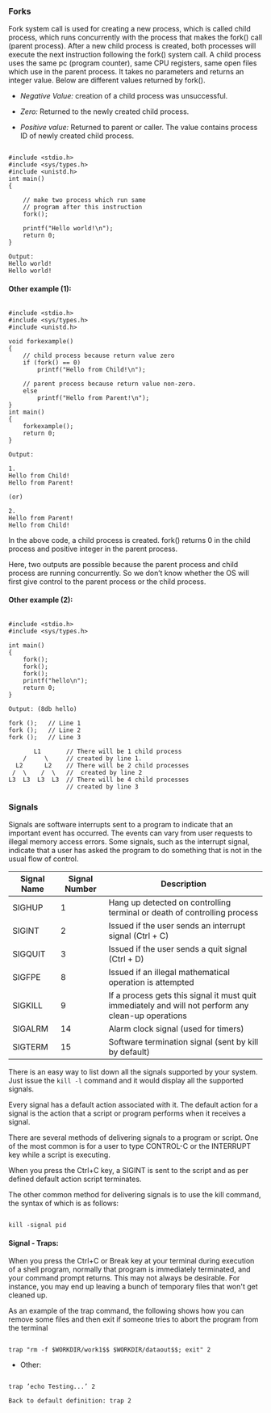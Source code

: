 ### Forks

Fork system call is used for creating a new process, which is called child process, which runs concurrently with the process that makes the fork() call (parent process). After a new child process is created, both processes will execute the next instruction following the fork() system call. A child process uses the same pc (program counter), same CPU registers, same open files which use in the parent process.
It takes no parameters and returns an integer value. Below are different values returned by fork().

- *Negative Value:* creation of a child process was unsuccessful.

- *Zero:* Returned to the newly created child process.

- *Positive value:* Returned to parent or caller. The value contains process ID of newly created child process.

```

#include <stdio.h> 
#include <sys/types.h> 
#include <unistd.h> 
int main() 
{ 

	// make two process which run same 
	// program after this instruction 
	fork(); 

	printf("Hello world!\n"); 
	return 0; 
}

```

```
Output:
Hello world!
Hello world!
```

#### Other example (1):

```

#include <stdio.h> 
#include <sys/types.h> 
#include <unistd.h> 

void forkexample() 
{ 
	// child process because return value zero 
	if (fork() == 0) 
		printf("Hello from Child!\n"); 

	// parent process because return value non-zero. 
	else
		printf("Hello from Parent!\n"); 
} 
int main() 
{ 
	forkexample(); 
	return 0; 
}

```

```
Output:

1.
Hello from Child!
Hello from Parent!

(or)

2.
Hello from Parent!
Hello from Child!
```

In the above code, a child process is created. fork() returns 0 in the child process and positive integer in the parent process.

Here, two outputs are possible because the parent process and child process are running concurrently. So we don’t know whether the OS will first give control to the parent process or the child process.

#### Other example (2):

```

#include <stdio.h> 				
#include <sys/types.h> 

int main() 
{ 
	fork(); 
	fork(); 
	fork(); 
	printf("hello\n"); 
	return 0; 
}

```

```
Output: (8db hello)
```

```
fork ();   // Line 1
fork ();   // Line 2
fork ();   // Line 3

       L1       // There will be 1 child process 
    /     \     // created by line 1.
  L2      L2    // There will be 2 child processes
 /  \    /  \   //  created by line 2
L3  L3  L3  L3  // There will be 4 child processes 
                // created by line 3
```


### Signals

Signals are software interrupts sent to a program to indicate that an important event has occurred. The events can vary from user requests to illegal memory access errors. Some signals, such as the interrupt signal, indicate that a user has asked the program to do something that is not in the usual flow of control.

| Signal Name | Signal Number | Description                                                |
|-------------|---------------|------------------------------------------------------------|
| SIGHUP      | 1             | Hang up detected on controlling terminal or death of controlling process |
| SIGINT      | 2             | Issued if the user sends an interrupt signal (Ctrl + C)    |
| SIGQUIT     | 3             | Issued if the user sends a quit signal (Ctrl + D)          |
| SIGFPE      | 8             | Issued if an illegal mathematical operation is attempted   |
| SIGKILL     | 9             | If a process gets this signal it must quit immediately and will not perform any clean-up operations |
| SIGALRM     | 14            | Alarm clock signal (used for timers)                       |
| SIGTERM     | 15            | Software termination signal (sent by kill by default)      |

There is an easy way to list down all the signals supported by your system. Just issue the ```kill -l``` command and it would display all the supported signals.

Every signal has a default action associated with it. The default action for a signal is the action that a script or program performs when it receives a signal.

There are several methods of delivering signals to a program or script. One of the most common is for a user to type CONTROL-C or the INTERRUPT key while a script is executing.

When you press the Ctrl+C key, a SIGINT is sent to the script and as per defined default action script terminates.


The other common method for delivering signals is to use the kill command, the syntax of which is as follows:

```

kill -signal pid

```

#### Signal - Traps:

When you press the Ctrl+C or Break key at your terminal during execution of a shell program, normally that program is immediately terminated, and your command prompt returns. This may not always be desirable. For instance, you may end up leaving a bunch of temporary files that won't get cleaned up.

As an example of the trap command, the following shows how you can remove some files and then exit if someone tries to abort the program from the terminal

```

trap "rm -f $WORKDIR/work1$$ $WORKDIR/dataout$$; exit" 2

```

- Other:

```

trap ’echo Testing...’ 2

Back to default definition: trap 2

```


